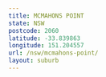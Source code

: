 ```yaml
---
title: MCMAHONS POINT
state: NSW
postcode: 2060
latitude: -33.839863
longitude: 151.204557
url: /nsw/mcmahons-point/
layout: suburb
---
```

